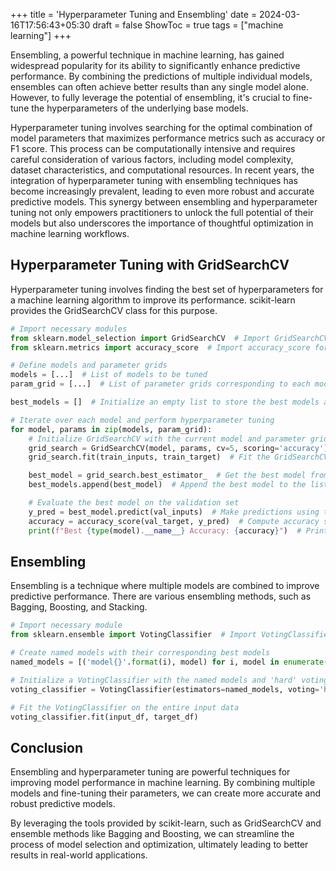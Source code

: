 +++
title = 'Hyperparameter Tuning and Ensembling'
date = 2024-03-16T17:56:43+05:30
draft = false
ShowToc = true
tags = ["machine learning"]
+++

Ensembling, a powerful technique in machine learning, has gained widespread popularity for its ability to significantly enhance predictive performance. By combining the predictions of multiple individual models, ensembles can often achieve better results than any single model alone. However, to fully leverage the potential of ensembling, it's crucial to fine-tune the hyperparameters of the underlying base models.

Hyperparameter tuning involves searching for the optimal combination of model parameters that maximizes performance metrics such as accuracy or F1 score. This process can be computationally intensive and requires careful consideration of various factors, including model complexity, dataset characteristics, and computational resources. In recent years, the integration of hyperparameter tuning with ensembling techniques has become increasingly prevalent, leading to even more robust and accurate predictive models. This synergy between ensembling and hyperparameter tuning not only empowers practitioners to unlock the full potential of their models but also underscores the importance of thoughtful optimization in machine learning workflows.

## Hyperparameter Tuning with GridSearchCV

Hyperparameter tuning involves finding the best set of hyperparameters for a machine learning algorithm to improve its performance. scikit-learn provides the GridSearchCV class for this purpose.

```python
# Import necessary modules
from sklearn.model_selection import GridSearchCV  # Import GridSearchCV for hyperparameter tuning
from sklearn.metrics import accuracy_score  # Import accuracy_score for evaluating model performance

# Define models and parameter grids
models = [...]  # List of models to be tuned
param_grid = [...]  # List of parameter grids corresponding to each model

best_models = []  # Initialize an empty list to store the best models after tuning

# Iterate over each model and perform hyperparameter tuning
for model, params in zip(models, param_grid):
    # Initialize GridSearchCV with the current model and parameter grid
    grid_search = GridSearchCV(model, params, cv=5, scoring='accuracy')  # 5-fold cross-validation with accuracy as the scoring metric
    grid_search.fit(train_inputs, train_target)  # Fit the GridSearchCV object on the training data

    best_model = grid_search.best_estimator_  # Get the best model from the GridSearchCV
    best_models.append(best_model)  # Append the best model to the list of best models

    # Evaluate the best model on the validation set
    y_pred = best_model.predict(val_inputs)  # Make predictions using the best model on the validation inputs
    accuracy = accuracy_score(val_target, y_pred)  # Compute accuracy score by comparing predicted and true labels
    print(f"Best {type(model).__name__} Accuracy: {accuracy}")  # Print the accuracy of the best model

```

## Ensembling

Ensembling is a technique where multiple models are combined to improve predictive performance. There are various ensembling methods, such as Bagging, Boosting, and Stacking.

```python
# Import necessary module
from sklearn.ensemble import VotingClassifier  # Import VotingClassifier for ensemble learning

# Create named models with their corresponding best models
named_models = [('model{}'.format(i), model) for i, model in enumerate(best_models)]

# Initialize a VotingClassifier with the named models and 'hard' voting strategy
voting_classifier = VotingClassifier(estimators=named_models, voting='hard')

# Fit the VotingClassifier on the entire input data
voting_classifier.fit(input_df, target_df)
```

## Conclusion

Ensembling and hyperparameter tuning are powerful techniques for improving model performance in machine learning. By combining multiple models and fine-tuning their parameters, we can create more accurate and robust predictive models.

By leveraging the tools provided by scikit-learn, such as GridSearchCV and ensemble methods like Bagging and Boosting, we can streamline the process of model selection and optimization, ultimately leading to better results in real-world applications.
